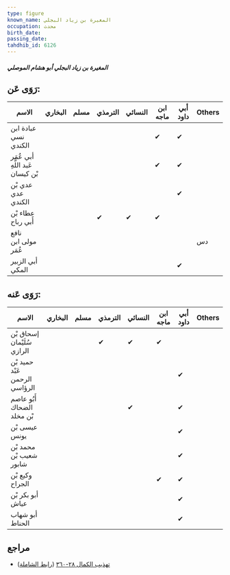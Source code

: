 ```yaml
---
type: figure
known_name: المغيرة بن زياد البجلي
occupation: محدث
birth_date:
passing_date:
tahdhib_id: 6126
---
```

##### المغيرة بن زياد البجلي أبو هشام الموصلي

## رَوَى عَن:
| الاسم                            | البخاري | مسلم | الترمذي | النسائي | ابن ماجه | أبي داود | Others |
| -------------------------------- | ------- | ---- | ------- | ------- | -------- | -------- | ------ |
| عبادة ابن نسي الكندي             |         |      |         |         | ✔        | ✔        |        |
| أبي عُمَر عَبد اللَّهِ بْن كيسان |         |      |         |         | ✔        | ✔        |        |
| عدي بْن عدي الكندي               |         |      |         |         |          | ✔        |        |
| عطاء بْن أَبي رباح               |         |      | ✔       | ✔       | ✔        |          |        |
| نافع مولى ابن عُمَر              |         |      |         |         |          |          | دس     |
| أبي الزبير المكي                 |         |      |         |         |          | ✔        |        |
## رَوَى عَنه:
| الاسم                         | البخاري | مسلم | الترمذي | النسائي | ابن ماجه | أبي داود | Others |
| ----------------------------- | ------- | ---- | ------- | ------- | -------- | -------- | ------ |
| إسحاق بْن سُلَيْمان الرازي    |         |      | ✔       | ✔       | ✔        |          |        |
| حميد بْن عَبْد الرحمن الرؤاسي |         |      |         |         |          | ✔        |        |
| أَبُو عاصم الضحاك بْن مخلد    |         |      |         | ✔       |          | ✔        |        |
| عيسى بْن يونس                 |         |      |         |         |          | ✔        |        |
| محمد بْن شعيب بْن شابور       |         |      |         |         |          | ✔        |        |
| وكيع بْن الجراح               |         |      |         |         | ✔        | ✔        |        |
| أبو بكر بْن عياش              |         |      |         |         |          | ✔        |        |
| أبو شهاب الحناط               |         |      |         |         |          | ✔        |        |
## مراجع
- [تهذيب الكمال ٢٨-٣٦٠](obsidian://open?vault=Tahdhib-al-Kamal&file=Figures/٦١٢٦-المغيرة%20بن%20زياد%20البجلي%20أبو%20هشام%20الموصلي) ([رابط الشاملة](https://shamela.ws/book/3722/15335))